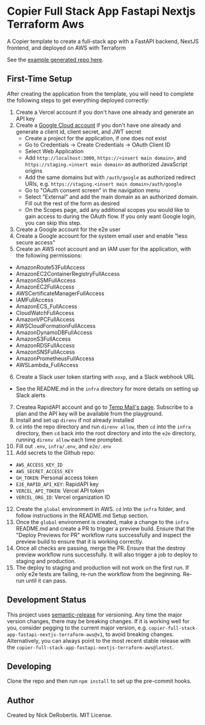 # Copier Full Stack App Fastapi Nextjs Terraform Aws

A Copier template to create a full-stack app with a FastAPI backend, NextJS frontend, and deployed on AWS with Terraform

See the [example generated repo here](https://github.com/nickderobertis/copier-full-stack-app-fastapi-nextjs-terraform-aws-example).

## First-Time Setup

After creating the application from the template, you will need to complete the following
steps to get everything deployed correctly:

1. Create a Vercel account if you don't have one already and generate an API key
2. Create a [Google Cloud account](https://console.developers.google.com/) if you don't have one already and generate a client id,
   client secret, and JWT secret
   - Create a project for the application, if one does not exist
   - Go to Credentials -> Create Credentials -> OAuth Client ID
   - Select Web Application
   - Add `http://localhost:3000`, `https://<insert main domain>`, and
     `https://staging.<insert main domain>` as authorized JavaScript origins
   - Add the same domains but with `/auth/google` as authorized redirect URIs,
     e.g. `https://staging.<insert main domain>/auth/google`
   - Go to "OAuth consent screen" in the navigation menu
   - Select "External" and add the main domain as an authorized domain. Fill
     out the rest of the form as desired
   - On the Scopes page, add any additional scopes you would like to gain access to during the OAuth flow. If you only want Google login, you can skip this step.
3. Create a Google account for the e2e user
4. Create a Google account for the system email user and enable
   "less secure access"
5. Create an AWS root account and an IAM user for the application, with the following permissions:

- AmazonRoute53FullAccess
- AmazonEC2ContainerRegistryFullAccess
- AmazonSSMFullAccess
- AmazonEC2FullAccess
- AWSCertificateManagerFullAccess
- IAMFullAccess
- AmazonECS_FullAccess
- CloudWatchFullAccess
- AmazonVPCFullAccess
- AWSCloudFormationFullAccess
- AmazonDynamoDBFullAccess
- AmazonS3FullAccess
- AmazonRDSFullAccess
- AmazonSNSFullAccess
- AmazonPrometheusFullAccess
- AWSLambda_FullAccess

6. Create a Slack user token starting with `xoxp`, and a Slack webhook URL

- See the README.md in the `infra` directory for more details on setting up Slack alerts

7. Createa RapidAPI account and go to [Temp Mail's page](https://rapidapi.com/Privatix/api/temp-mail). Subscribe to a plan and the API key will be available from the playground.
8. Install and set up `direnv` if not already installed
9. `cd` into the repo directory and run `direnv allow`, then `cd` into the `infra` directory, then `cd` back into the root directory and into the `e2e` directory, running `direnv allow` each time prompted.
10. Fill out `.env`, `infra/.env`, and `e2e/.env`
11. Add secrets to the Github repo:

- `AWS_ACCESS_KEY_ID`
- `AWS_SECRET_ACCESS_KEY`
- `GH_TOKEN`: Personal access token
- `E2E_RAPID_API_KEY`: RapidAPI key
- `VERCEL_API_TOKEN`: Vercel API token
- `VERCEL_ORG_ID`: Vercel organization ID

12. Create the `global` environment in AWS. `cd` into the `infra` folder, and follow instructions in the README.md Setup section.
13. Once the `global` environment is created, make a change to
    the `infra` README.md and create a PR to trigger a preview build. Ensure that the "Deploy Previews for PR" workflow
    runs successfully and inspect the preview build to ensure that it is working correctly.
14. Once all checks are passing, merge the PR. Ensure that the destroy preview workflow runs successfully. It will also trigger a
    job to deploy to staging and production.
15. The deploy to staging and production will not work on the first run. If only e2e tests are failing, re-run the workflow from the
    beginning. Re-run until it can pass.

## Development Status

This project uses [semantic-release](https://github.com/semantic-release/semantic-release) for versioning.
Any time the major version changes, there may be breaking changes. If it is working well for you, consider
pegging to the current major version, e.g. `copier-full-stack-app-fastapi-nextjs-terraform-aws@v1`, to avoid breaking changes. Alternatively,
you can always point to the most recent stable release with the `copier-full-stack-app-fastapi-nextjs-terraform-aws@latest`.

## Developing

Clone the repo and then run `npm install` to set up the pre-commit hooks.

## Author

Created by Nick DeRobertis. MIT License.
